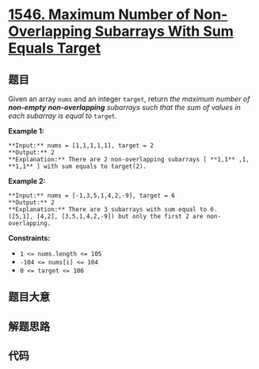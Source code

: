# [1546. Maximum Number of Non-Overlapping Subarrays With Sum Equals Target](https://leetcode.com/problems/maximum-number-of-non-overlapping-subarrays-with-sum-equals-target)

## 题目

Given an array `nums` and an integer `target`, return _the maximum number of
**non-empty** **non-overlapping** subarrays such that the sum of values in
each subarray is equal to_ `target`.



**Example 1:**

    
    
    **Input:** nums = [1,1,1,1,1], target = 2
    **Output:** 2
    **Explanation:** There are 2 non-overlapping subarrays [ **1,1** ,1, **1,1** ] with sum equals to target(2).
    

**Example 2:**

    
    
    **Input:** nums = [-1,3,5,1,4,2,-9], target = 6
    **Output:** 2
    **Explanation:** There are 3 subarrays with sum equal to 6.
    ([5,1], [4,2], [3,5,1,4,2,-9]) but only the first 2 are non-overlapping.
    



**Constraints:**

  * `1 <= nums.length <= 105`
  * `-104 <= nums[i] <= 104`
  * `0 <= target <= 106`


## 题目大意

## 解题思路

## 代码

```javascript

```
